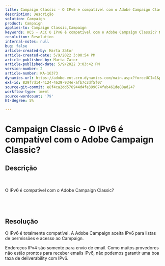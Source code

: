 ```yaml
---
title: Campaign Classic - O IPv6 é compatível com o Adobe Campaign Classic?
description: Descrição
solution: Campaign
product: Campaign
applies-to: Campaign Classic,Campaign
keywords: KCS - ACC O IPv6 é compatível com o Adobe Campaign Classic? No local
resolution: Resolution
internal-notes: null
bug: false
article-created-by: Marta Zator
article-created-date: 5/9/2022 3:00:54 PM
article-published-by: Marta Zator
article-published-date: 5/9/2022 3:03:42 PM
version-number: 2
article-number: KA-16373
dynamics-url: https://adobe-ent.crm.dynamics.com/main.aspx?forceUCI=1&pagetype=entityrecord&etn=knowledgearticle&id=902028d1-a8cf-ec11-a7b5-0022480a8e40
exl-id: 829f7d14-4124-4629-934e-afb7c2df5f07
source-git-commit: e8f4ca2dd578944d4fe399074fab461de88ad247
workflow-type: tm+mt
source-wordcount: '79'
ht-degree: 5%

---
```


# Campaign Classic - O IPv6 é compatível com o Adobe Campaign Classic?

## Descrição

<br><br>O IPv6 é compatível com o Adobe Campaign Classic?<br><br> <br><br>

## Resolução


O IPv6 é totalmente compatível. A Adobe Campaign aceita IPv6 para listas de permissões e acesso ao Campaign.

Endereços IPv4 são somente para envio de email. Como muitos provedores não estão prontos para receber emails IPv6, não podemos garantir uma boa taxa de deliverability com IPv6.

